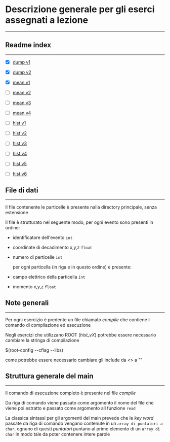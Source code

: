 # Descrizione generale per gli eserci assegnati a lezione
---
## Readme index
---
- [x] [dump v1](dump_v1/readme.md)

- [x] [dump v2](dump_v2/readme.md)

- [x] [mean v1](mean_v1/readme.md)

- [ ] [mean v2](mean_v2/readme.md)

- [ ] [mean v3](mean_v3/readme.md)

- [ ] [mean v4](mean_v4/readme.md)

- [ ] [hist v1](hist_v1/readme.md)

- [ ] [hist v2](hist_v2/readme.md)

- [ ] [hist v3](hist_v3/readme.md)

- [ ] [hist v4](hist_v4/readme.md)

- [ ] [hist v5](hist_v5/readme.md)

- [ ] [hist v6](hist_v6/readme.md)

## File di dati
---

Il file contenente le particelle è presente nalla directory principale, senza estensione

Il file è strutturato nel seguente modo, per ogni evento sono presenti in ordine:

- identificatore dell'evento `int`
- coordinate di decadimento x,y,z `float`
- numero di perticelle `int`

	per ogni particella (in riga e in questo ordine) è presente:

- campo elettrico della particella `int`
- momento x,y,z `float`

## Note generali
---

Per ogni esercizio è predente un file chiamato *compile* che contiene il comando di compilazione ed esecuzione

Negli esercizi che utilizzano ROOT (*hist_vX*) potrebbe essere necessario cambiare la stringa di compilazione 

$(root-config --cflag --libs)

come potrebbe essere necessario cambiare gli include da <> a ""

## Struttura generale del main
---
Il comando di esecuzione completo è presente nel file *compile*

Da riga di comando viene passato come argomento il nome del file che viene poi estratto e passato come argomento all funzione `read`

La classica sintassi per gli argomenti del main prevede che le *key word* passate da riga di comando vengano contenute in un `array di puntatori a char`, ognuno di questi *puntatori* puntano al primo elemento di un `array di char` in modo tale da poter contenere intere parole

